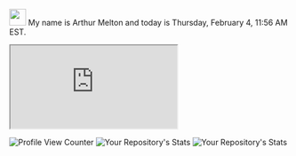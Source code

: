 <img src="https://emojis.slackmojis.com/emojis/images/1531849430/4246/blob-sunglasses.gif?1531849430" width="30"/> My name is Arthur Melton and today is Thursday, February 4, 11:56 AM EST.

<iframe src="https://arthurmelton.me/"></iframe>

![Profile View Counter](https://komarev.com/ghpvc/?username=AMTitan)
![Your Repository's Stats](https://github-readme-stats.vercel.app/api/top-langs/?username=AMTitan&theme=blue-green)
![Your Repository's Stats](https://github-readme-stats.vercel.app/api?username=AMTitan&show_icons=true)

